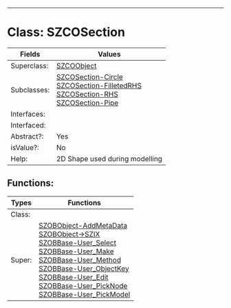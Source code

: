 ---------

# Class:	SZCOSection

| Fields | Values |
| --------- | --------- |
| Superclass: | [SZCOObject](SZCOObject.html) |
| Subclasses: | [SZCOSection-Circle](SZCOSection-Circle.html) <br> [SZCOSection-FilletedRHS](SZCOSection-FilletedRHS.html) <br> [SZCOSection-RHS](SZCOSection-RHS.html) <br> [SZCOSection-Pipe](SZCOSection-Pipe.html) |
| Interfaces: |  |
| Interfaced: |  |
| Abstract?: | Yes |
| isValue?: | No |
| Help: | 2D Shape used during modelling |


## Functions:

| Types | Functions |
| --------- | --------- |
| Class: |  |
| Super: | [SZOBObject-AddMetaData](SZOBObject.html) <br> [SZOBObject->SZIX](SZOBObject.html) <br> [SZOBBase-User_Select](SZOBBase.html) <br> [SZOBBase-User_Make](SZOBBase.html) <br> [SZOBBase-User_Method](SZOBBase.html) <br> [SZOBBase-User_ObjectKey](SZOBBase.html) <br> [SZOBBase-User_Edit](SZOBBase.html) <br> [SZOBBase-User_PickNode](SZOBBase.html) <br> [SZOBBase-User_PickModel](SZOBBase.html) |


